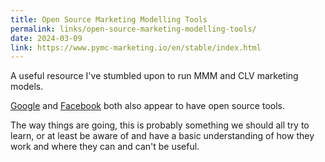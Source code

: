```yaml
---
title: Open Source Marketing Modelling Tools
permalink: links/open-source-marketing-modelling-tools/
date: 2024-03-09
link: https://www.pymc-marketing.io/en/stable/index.html
---
```


A useful resource I've stumbled upon to run MMM and CLV marketing models.

[Google](https://github.com/google/lightweight_mmm) and [Facebook](https://github.com/facebookexperimental/Robyn) both also appear to have open source tools.

The way things are going, this is probably something we should all try to learn, or at least be aware of and have a basic understanding of how they work and where they can and can't be useful.